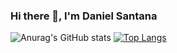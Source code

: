 ### Hi there 👋, I'm Daniel Santana

<dix>

![Anurag's GitHub stats](https://github-readme-stats.vercel.app/api?username=danibex&show_icons=true&theme=merko)
[![Top Langs](https://github-readme-stats.vercel.app/api/top-langs/?username=danibex&layout=compact)](https://github.com/danibex/github-readme-stats)

</div>

<!--
**danibex/danibex** is a ✨ _special_ ✨ repository because its `README.md` (this file) appears on your GitHub profile.

Here are some ideas to get you started:

- 🔭 I’m currently working on ...
- 🌱 I’m currently learning ...
- 👯 I’m looking to collaborate on ...
- 🤔 I’m looking for help with ...
- 💬 Ask me about ...
- 📫 How to reach me: ...
- 😄 Pronouns: ...
- ⚡ Fun fact: ...
-->

